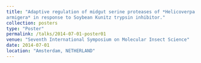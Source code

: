 ```yaml
---
title: "Adaptive regulation of midgut serine proteases of *Helicoverpa
armigera* in response to Soybean Kunitz trypsin inhibitor."
collection: posters
type: "Poster"
permalink: /talks/2014-07-01-poster01
venue: "Seventh International Symposium on Molecular Insect Science"
date: 2014-07-01
location: "Amsterdam, NETHERLAND"
---
```

